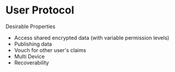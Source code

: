 # User Protocol

Desirable Properties
 - Access shared encrypted data (with variable permission levels)
 - Publishing data
 - Vouch for other user's claims
 - Multi Device
 - Recoverability